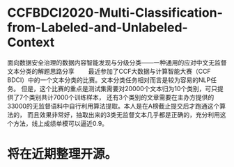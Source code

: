 # CCFBDCI2020-Multi-Classification-from-Labeled-and-Unlabeled-Context
面向数据安全治理的数据内容智能发现与分级分类——一种通用的应对中文无监督文本分类的解题思路分享
&emsp;&emsp;最近参加了CCF大数据与计算智能大赛（CCF BDCI）中的一个文本分类的比赛。文本分类任务相对而言是较为容易的NLP任务。
但是，这个比赛的重点是测试集需要对20000个文本归为10个类别，可只提供了7个类别共计7000个训练样本，
还有3个类别的文章需要在主办方提供的33000的无监督语料中自行利用算法提取。本人是在A榜截止提交后才跑通这个算法的，
而且效果非常好，抽取出来的3类无监督文本几乎都是正确的，充分利用这个方法，线上成绩单模可以逼近0.9。

# 将在近期整理开源。
